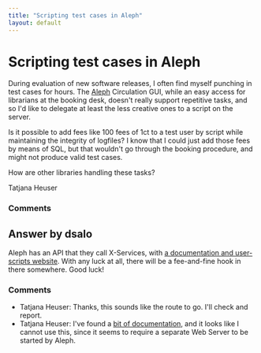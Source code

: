 ```yaml
---
title: "Scripting test cases in Aleph"
layout: default
---
```

Scripting test cases in Aleph
=====================
During evaluation of new software releases, I often find myself punching
in test cases for hours. The
[Aleph](http://www.exlibris.co.il/category/Aleph) Circulation GUI, while
an easy access for librarians at the booking desk, doesn't really
support repetitive tasks, and so I'd like to delegate at least the less
creative ones to a script on the server.

Is it possible to add fees like 100 fees of 1ct to a test user by script
while maintaining the integrity of logfiles? I know that I could just
add those fees by means of SQL, but that wouldn't go through the booking
procedure, and might not produce valid test cases.

How are other libraries handling these tasks?

Tatjana Heuser

### Comments ###


Answer by dsalo
----------------
Aleph has an API that they call X-Services, with [a documentation and
user-scripts
website](http://www.exlibrisgroup.org/display/CodeShare/Home). With any
luck at all, there will be a fee-and-fine hook in there somewhere. Good
luck!

### Comments ###
* Tatjana Heuser: Thanks, this sounds like the route to go. I'll check and report.
* Tatjana Heuser: I've found a [bit of documentation](http://documents.el-una.org/99/),
and it looks like I cannot use this, since it seems to require a
separate Web Server to be started by Aleph.

